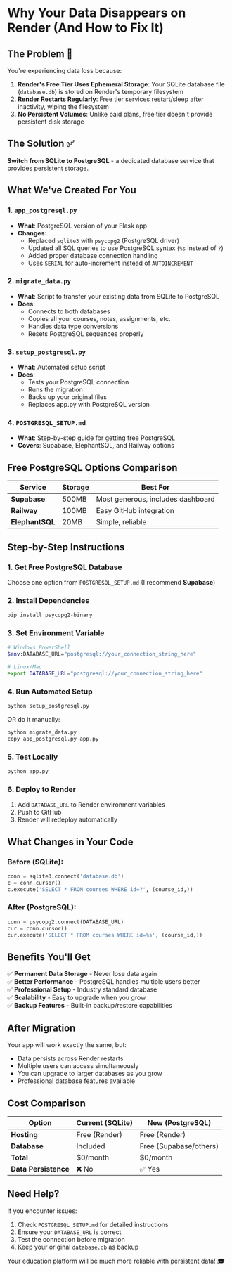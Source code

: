 # Why Your Data Disappears on Render (And How to Fix It)

## The Problem 🤔

You're experiencing data loss because:

1. **Render's Free Tier Uses Ephemeral Storage**: Your SQLite database file (`database.db`) is stored on Render's temporary filesystem
2. **Render Restarts Regularly**: Free tier services restart/sleep after inactivity, wiping the filesystem
3. **No Persistent Volumes**: Unlike paid plans, free tier doesn't provide persistent disk storage

## The Solution ✅

**Switch from SQLite to PostgreSQL** - a dedicated database service that provides persistent storage.

## What We've Created For You

### 1. `app_postgresql.py`
- **What**: PostgreSQL version of your Flask app
- **Changes**: 
  - Replaced `sqlite3` with `psycopg2` (PostgreSQL driver)
  - Updated all SQL queries to use PostgreSQL syntax (`%s` instead of `?`)
  - Added proper database connection handling
  - Uses `SERIAL` for auto-increment instead of `AUTOINCREMENT`

### 2. `migrate_data.py`
- **What**: Script to transfer your existing data from SQLite to PostgreSQL
- **Does**:
  - Connects to both databases
  - Copies all your courses, notes, assignments, etc.
  - Handles data type conversions
  - Resets PostgreSQL sequences properly

### 3. `setup_postgresql.py`
- **What**: Automated setup script
- **Does**: 
  - Tests your PostgreSQL connection
  - Runs the migration
  - Backs up your original files
  - Replaces app.py with PostgreSQL version

### 4. `POSTGRESQL_SETUP.md`
- **What**: Step-by-step guide for getting free PostgreSQL
- **Covers**: Supabase, ElephantSQL, and Railway options

## Free PostgreSQL Options Comparison

| Service | Storage | Best For |
|---------|---------|----------|
| **Supabase** | 500MB | Most generous, includes dashboard |
| **Railway** | 100MB | Easy GitHub integration |
| **ElephantSQL** | 20MB | Simple, reliable |

## Step-by-Step Instructions

### 1. Get Free PostgreSQL Database
Choose one option from `POSTGRESQL_SETUP.md` (I recommend **Supabase**)

### 2. Install Dependencies
```bash
pip install psycopg2-binary
```

### 3. Set Environment Variable
```bash
# Windows PowerShell
$env:DATABASE_URL="postgresql://your_connection_string_here"

# Linux/Mac
export DATABASE_URL="postgresql://your_connection_string_here"
```

### 4. Run Automated Setup
```bash
python setup_postgresql.py
```

OR do it manually:
```bash
python migrate_data.py
copy app_postgresql.py app.py
```

### 5. Test Locally
```bash
python app.py
```

### 6. Deploy to Render
1. Add `DATABASE_URL` to Render environment variables
2. Push to GitHub
3. Render will redeploy automatically

## What Changes in Your Code

### Before (SQLite):
```python
conn = sqlite3.connect('database.db')
c = conn.cursor()
c.execute('SELECT * FROM courses WHERE id=?', (course_id,))
```

### After (PostgreSQL):
```python
conn = psycopg2.connect(DATABASE_URL)
cur = conn.cursor()
cur.execute('SELECT * FROM courses WHERE id=%s', (course_id,))
```

## Benefits You'll Get

✅ **Permanent Data Storage** - Never lose data again  
✅ **Better Performance** - PostgreSQL handles multiple users better  
✅ **Professional Setup** - Industry standard database  
✅ **Scalability** - Easy to upgrade when you grow  
✅ **Backup Features** - Built-in backup/restore capabilities  

## After Migration

Your app will work exactly the same, but:
- Data persists across Render restarts
- Multiple users can access simultaneously
- You can upgrade to larger databases as you grow
- Professional database features available

## Cost Comparison

| Option | Current (SQLite) | New (PostgreSQL) |
|--------|------------------|------------------|
| **Hosting** | Free (Render) | Free (Render) |
| **Database** | Included | Free (Supabase/others) |
| **Total** | $0/month | $0/month |
| **Data Persistence** | ❌ No | ✅ Yes |

## Need Help?

If you encounter issues:
1. Check `POSTGRESQL_SETUP.md` for detailed instructions
2. Ensure your `DATABASE_URL` is correct
3. Test the connection before migration
4. Keep your original `database.db` as backup

Your education platform will be much more reliable with persistent data! 🎓